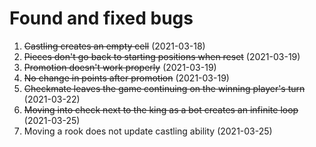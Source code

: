 # Found and fixed bugs

1. ~~Castling creates an empty cell~~ (2021-03-18)
1. ~~Pieces don't go back to starting positions when reset~~ (2021-03-19)
1. ~~Promotion doesn't work properly~~ (2021-03-19)
1. ~~No change in points after promotion~~ (2021-03-19)
1. ~~Checkmate leaves the game continuing on the winning player's turn~~ (2021-03-22)
1. ~~Moving into check next to the king as a bot creates an infinite loop~~ (2021-03-25)
1. Moving a rook does not update castling ability (2021-03-25)
